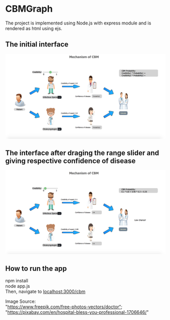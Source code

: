 # CBMGraph
The project is implemented using Node.js with express module and is rendered as html using ejs.

## The initial interface
![alt text](cbm1.png)
## The interface after draging the range slider and giving respective confidence of disease 
![alt text](cbm2.png)
## How to run the app
  npm install<br />
  node app.js<br />
Then, navigate to [localhost:3000/cbm](http://localhost:3000/)

Image Source: <br />
"https://www.freepik.com/free-photos-vectors/doctor“; <br />
"https://pixabay.com/en/hospital-bless-you-professional-1706646/"
